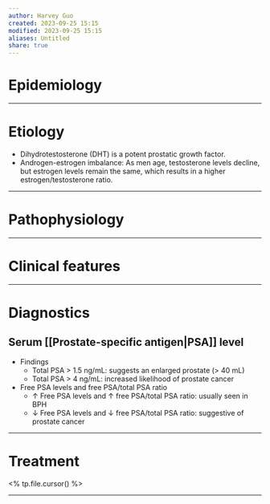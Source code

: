```yaml
---
author: Harvey Guo
created: 2023-09-25 15:15
modified: 2023-09-25 15:15
aliases: Untitled
share: true
---
```

# Epidemiology


---
# Etiology
- Dihydrotestosterone (DHT) is a potent prostatic growth factor.
- Androgen-estrogen imbalance: As men age, testosterone levels decline, but estrogen levels remain the same, which results in a higher estrogen/testosterone ratio.

---
# Pathophysiology


---
# Clinical features


---
# Diagnostics
## Serum [[Prostate-specific antigen|PSA]] level
- Findings
	- Total PSA > 1.5 ng/mL: suggests an enlarged prostate (> 40 mL) 
	- Total PSA > 4 ng/mL: increased likelihood of prostate cancer
- Free PSA levels and free PSA/total PSA ratio
	- ↑ Free PSA levels and ↑ free PSA/total PSA ratio: usually seen in BPH
	- ↓ Free PSA levels and ↓ free PSA/total PSA ratio: suggestive of prostate cancer

---
# Treatment
<% tp.file.cursor() %>

---
